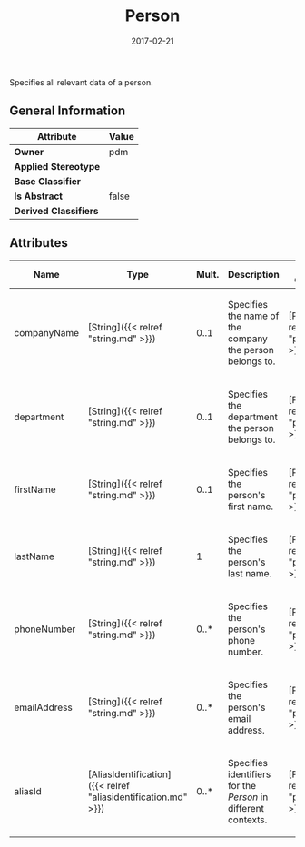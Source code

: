 ﻿---
title: Person
toc: false
type: specs
date: "2017-02-21"
draft: false
specification: VEC
version: 1.1.3
documentType: "Recommendation"
elementType: Class
classes:
  - Person
menu_name: vec-1.1.3
---
<p>Specifies all relevant data of a person.  </p>

## General Information

| Attribute               | Value |
|-------------------------|-------|
| **Owner**               | pdm |
| **Applied Stereotype**  |   |
| **Base Classifier**     |   |
| **Is Abstract**         | false |
| **Derived Classifiers** |   |

## Attributes
|  Name  |  Type  |  Mult.  |  Description  |  Owning Classifier  |
|--------|--------|---------|---------------|--------------|
|companyName | [String]({{< relref "string.md" >}}) | 0..1 | <p> Specifies the name of the company the person belongs to.      </p> | [Person]({{< relref "person.md" >}}) |
|department | [String]({{< relref "string.md" >}}) | 0..1 | <p> Specifies the department the person belongs to.      </p> | [Person]({{< relref "person.md" >}}) |
|firstName | [String]({{< relref "string.md" >}}) | 0..1 | <p> Specifies the person's first name.      </p> | [Person]({{< relref "person.md" >}}) |
|lastName | [String]({{< relref "string.md" >}}) | 1 | <p>Specifies the person's last name. </p> | [Person]({{< relref "person.md" >}}) |
|phoneNumber | [String]({{< relref "string.md" >}}) | 0..* | <p> Specifies the person's phone number.      </p> | [Person]({{< relref "person.md" >}}) |
|emailAddress | [String]({{< relref "string.md" >}}) | 0..* | <p> Specifies the person's email address.      </p> | [Person]({{< relref "person.md" >}}) |
|aliasId | [AliasIdentification]({{< relref "aliasidentification.md" >}}) | 0..* | <p> Specifies identifiers for the <i>Person</i> in different contexts.      </p> | [Person]({{< relref "person.md" >}}) |

